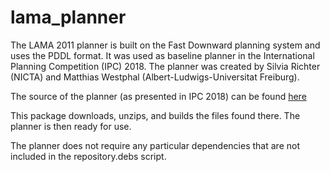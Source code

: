 lama_planner
===============

The LAMA 2011 planner is built on the Fast Downward planning system and uses the PDDL format. It was used as baseline planner in the International Planning Competition (IPC) 2018. The planner was created by Silvia Richter (NICTA) and Matthias Westphal (Albert-Ludwigs-Universitat Freiburg).

The source of the planner (as presented in IPC 2018) can be found [here](https://bitbucket.org/ipc2018-classical/explicit-baseline-planners/src/ipc-2018-seq-sat/)

This package downloads, unzips, and builds the files found there. The planner is then ready for use.

The planner does not require any particular dependencies that are not included in the repository.debs script.
